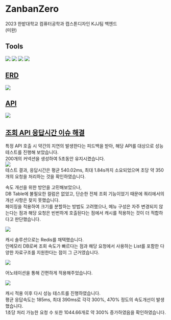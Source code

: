 # ZanbanZero

2023 한밭대학교 컴퓨터공학과 캡스톤디자인 KJJ팀 백엔드  
(미완)

## Tools
<img src="https://img.shields.io/badge/Java-FF9900?style=for-the-badge&logo=OpenJDK&logoColor=white"/> <img src="https://img.shields.io/badge/Spring Boot-6DB33F?style=for-the-badge&logo=SpringBoot&logoColor=white"/> <img src="https://img.shields.io/badge/Spring Batch-6DB33F?style=for-the-badge&logo=Batch&logoColor=white"/> <img src="https://img.shields.io/badge/MySQL-4479A1?style=for-the-badge&logo=MySQL&logoColor=white"/>

## [ERD](https://www.erdcloud.com/d/qpTvHkbgBbqLyYYzZ)
<img src="https://github.com/HyeongMokJeong/Coding-Test/assets/94634916/fec9d298-749b-4d7a-a219-9d1334d5328a" />

## [API](http://kjj.kjj.r-e.kr:8080/apis)
<img src="https://github.com/HyeongMokJeong/Coding-Test/assets/94634916/3d7f649c-90c2-41a5-b5e1-a60c11ff3c42" />

## [조회 API 응답시간 이슈 해결](https://jeong-mok.tistory.com/8)
특정 API 호출 시 약간의 지연의 발생한다는 피드백을 받아, 해당 API를 대상으로 성능 테스트를 진행해 보았습니다.  
200개의 커넥션을 생성하여 5초동안 유지시켰습니다.  
<img src="https://github.com/HyeongMokJeong/Coding-Test/assets/94634916/3024b971-a177-485b-81d7-b4089304a522" />  
테스트 결과, 응답시간은 평균 540.02ms, 최대 1.84s까지 소요되었으며 초당 약 350개의 요청을 처리하는 것을 확인하였습니다. 

속도 개선을 위한 방안을 고민해보았으나,  
DB Table에 불필요한 컬럼은 없었고, 단순한 전체 조회 기능이었기 때문에 쿼리에서의 개선 사항은 찾지 못했습니다.  
페이징을 적용하여 크기를 분할하는 방법도 고려했으나, 메뉴 구성은 자주 변경되지 않는다는 점과 해당 요청은 빈번하게 호출된다는 점에서 캐시를 적용하는 것이 더 적합하다고 판단했습니다.  

<img src="https://github.com/HyeongMokJeong/Coding-Test/assets/94634916/8895b964-0d52-474a-a9d7-cf8a713e8f01" />  

캐시 솔루션으로는 Redis를 채택했습니다.  
인메모리 DB로써 조회 속도가 빠르다는 점과 해당 요청에서 사용하는 List를 포함한 다양한 자료구조를 지원한다는 점이 그 근거였습니다.  

<img src="https://github.com/HyeongMokJeong/Coding-Test/assets/94634916/b9b2cf6d-4408-4636-8822-5e5cb2bac90e" />  

어노테이션을 통해 간편하게 적용해주었습니다.  

<img src="https://github.com/HyeongMokJeong/Coding-Test/assets/94634916/0e42d57a-4f49-452f-b4db-7b0edc303e81" />  

캐시 적용 이후 다시 성능 테스트를 진행하였습니다.  
평균 응답속도는 185ms, 최대 390ms로 각각 300%, 470% 정도의 속도개선이 발생했습니다.  
1초당 처리 가능한 요청 수 또한 1044.66개로 약 300% 증가하였음을 확인하였습니다.
